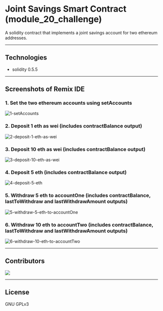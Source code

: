 # Joint Savings Smart Contract (module_20_challenge)

A solidity contract that implements a joint savings account for two ethereum addresses.

---

## Technologies

- solidity 0.5.5

---

## Screenshots of Remix IDE

### 1. Set the two ethereum accounts using setAccounts

![1-setAccounts](Execution_Results/1-setAccounts.png)

### 2. Deposit 1 eth as wei (includes contractBalance output)

![2-deposit-1-eth-as-wei](Execution_Results/2-deposit-1-eth-as-wei.png)

### 3. Deposit 10 eth as wei (includes contractBalance output)

![3-deposit-10-eth-as-wei](Execution_Results/3-deposit-10-eth-as-wei.png)

### 4. Deposit 5 eth (includes contractBalance output)

![4-deposit-5-eth](Execution_Results/4-deposit-5-eth.png)

### 5. Withdraw 5 eth to accountOne (includes contractBalance, lastToWithdraw and lastWithdrawAmount outputs)

![5-withdraw-5-eth-to-accountOne](Execution_Results/5-withdraw-5-eth-to-accountOne.png)

### 6. Withdraw 10 eth to accountTwo (includes contractBalance, lastToWithdraw and lastWithdrawAmount outputs)

![6-withdraw-10-eth-to-accountTwo](Execution_Results/6-withdraw-10-eth-to-accountTwo.png)

---

## Contributors

[![](https://github.com/woodedlawn.png?size=50)](https://github.com/woodedlawn)

---

## License

GNU GPLv3
